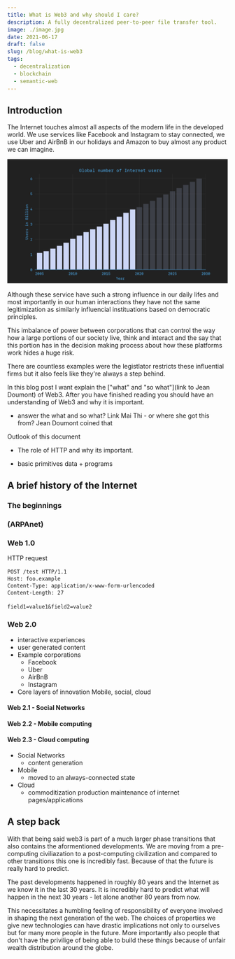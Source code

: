 ```yaml
---
title: What is Web3 and why should I care?
description: A fully decentralized peer-to-peer file transfer tool.
image: ./image.jpg
date: 2021-06-17
draft: false
slug: /blog/what-is-web3
tags:
  - decentralization
  - blockchain
  - semantic-web
---
```


## Introduction

The Internet touches almost all aspects of the modern life in the developed world. We use services like Facebook and Instagram to stay connected, we use Uber and AirBnB in our holidays and Amazon to buy almost any product we can imagine.

![Diagram that shows the global number of internet users from 2005 (1.1 Billion) to 2019 (4 Billion). Further the increase is extrapolated until 2029 (6 Billion). The data from 2005 until 2019 is taken from statista.com.](./global-number-of-internet-users.png)

Although these service have such a strong influence in our daily lifes and most importantly in our human interactions they have not the same legitimization as similarly influencial instituations based on democratic principles.

This imbalance of power between corporations that can control the way how a large portions of our society live, think and interact and the say that this portion has in the decision making process about how these platforms work hides a huge risk.

There are countless examples were the legistlator restricts these influential firms but it also feels like they're always a step behind.

In this blog post I want explain the ["what" and "so what"](link to Jean Doumont) of Web3. After you have finished reading you should have an understanding of Web3 and why it is important.

- answer the what and so what? Link Mai Thi - or where she got this from? Jean Doumont coined that

Outlook of this document

- The role of HTTP and why its important.

- basic primitives data + programs

## A brief history of the Internet

### The beginnings

### (ARPAnet)

### Web 1.0

HTTP request

```http
POST /test HTTP/1.1
Host: foo.example
Content-Type: application/x-www-form-urlencoded
Content-Length: 27

field1=value1&field2=value2
```

### Web 2.0

- interactive experiences
- user generated content
- Example corporations
  - Facebook
  - Uber
  - AirBnB
  - Instagram
- Core layers of innovation Mobile, social, cloud

#### Web 2.1 - Social Networks

#### Web 2.2 - Mobile computing

#### Web 2.3 - Cloud computing

- Social Networks
  - content generation
- Mobile
  - moved to an always-connected state
- Cloud
  - commoditization production maintenance of internet pages/applications

## A step back

With that being said web3 is part of a much larger phase transitions that also contains the aformentioned developments. We are moving from a pre-computing civiliazation to a post-computing civilization and compared to other transitions this one is incredibly fast. Because of that the future is really hard to predict.

The past developments happened in roughly 80 years and the Internet as we know it in the last 30 years. It is incredibly hard to predict what will happen in the next 30 years - let alone another 80 years from now.

This necessitates a humbling feeling of responsibility of everyone involved in shaping the next generation of the web. The choices of properties we give new technologies can have drastic implications not only to ourselves but for many more people in the future. More importantly also people that don't have the privilige of being able to build these things because of unfair wealth distribution around the globe.

<!-- ## Web 3.0

- term not new (semantic web)

- Umbrella Term for

	1. The decentralized Web
	2. Blockchains
	3. Linked Data

- What properties do we get from web3?
	- verifiable links (verifiability)
	- omission of intermediaries

- basic primitives data + programs


## Opinion

web3 much bigger leap forward than web1 -> web2.

beginning of web1.0 often named in connection with the widespread use of HTTP. Web2.0 is just and extended use of HTTP that made the web1.0 possible. In web3.0 the notion is to move forward and away from HTTP to build protocols that suit the applications best. I'd rather make the distinction of these eras as Web1.0 Web1.1 and Web 2.0

that's unlikely to catch up as web3 is often used as a marketing term

## Critizism


---

References
- [[2020-12-20]]
- [[resource-3]]
	- web2.0 between 1999 - 2004 bei oreilly
		- Properties:
			- moved away from static web pages
			- interactive. experiences
			- user generated content
			- bsp. Uber AirBnB Facebook Instagram Friendster MySpace
			- three core layers of innovation: mobile, social cloud
		- Mobile
			- moved to an always-connected state
		- Social Networks
			- content generation
		- Cloud
			- commoditization production maintenance of internet pages/applications
    - web3.0
		- leap forward in
			- open
			- trustless
			- permissionless
		- three core layers
			- edge computing
			- decentralised data networks
			- artificial intelligence
		-
- https://medium.com/@essentia1/why-the-web-3-0-matters-and-you-should-know-about-it-a5851d63c949

- https://stratechery.com/2021/internet-3-0-and-the-beginning-of-tech-history/
	- Web
		- 1.0 - technology
		- 2.0 - economics
		- 3.0 - politics
	- Discussion: https://news.ycombinator.com/item?id=25745573
	-
Utilities

- https://www.principiae.be/book/pdfs/TM&Th-3.0-summary.pdf -->
